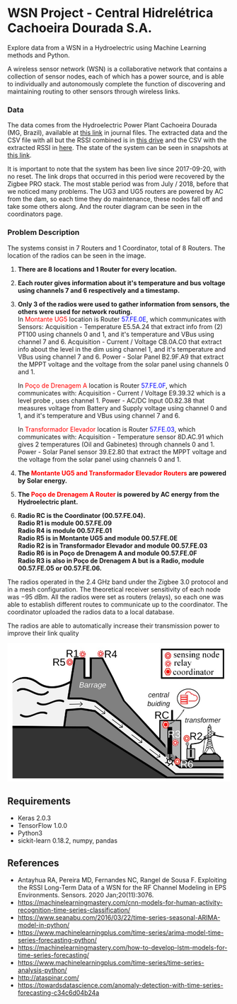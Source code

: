# WSN **Project** - Central Hidrelétrica Cachoeira Dourada S.A.
Explore data from a WSN in a Hydroelectric using Machine Learning methods and Python.

A wireless sensor network (WSN) is a collaborative network that contains a collection of sensor nodes, each of which has a power source, and is able to individually and autonomously complete the function of discovering and maintaining routing to other sensors through wireless links.

### Data

The data comes from the Hydroelectric Power Plant Cachoeira Dourada (MG, Brazil), available at [this link][Journals] in journal files. The extracted data and the CSV file with all but the RSSI combined is in [this drive][Features] and the CSV with the extracted RSSI in [here][RSSI]. The state of the system can be seen in snapshots at [this link][Snapshots]. 

It is important to note that the system has been live since 2017-09-20, with no reset. The link drops that occurred in this period were recovered by the Zigbee PRO stack. The most stable period was from July / 2018, before that we noticed many problems. The UG3 and UG5 routers are powered by AC from the dam, so each time they do maintenance, these nodes fall off and take some others along. And the router diagram can be seen in the coordinators page.

### Problem Description

The systems consist in 7 Routers and 1 Coordinator, total of 8 Routers. The location of the radios can be seen in the image. 

1. **There are 8 locations and 1 Router for every location.**
2. **Each router gives information about it's temperature and bus voltage using channels 7 and 6 respectively and a timestamp.**
3. **Only 3 of the radios were used to gather information from sensors, the others were used for network routing.<br>**
    In <span style="color:red">Montante UG5</span> location is Router <span style="color:blue">57.FE.0E</span>, which communicates with Sensors: 
        Acquisition - Temperature E5.5A.24  that extract info from (2) PT100 using channels 0 and 1, and it's temperature and VBus using channel 7 and 6. 
        Acquisition - Current / Voltage CB.0A.C0 that extract info about the level in the dim using channel 1, and it's temperature and VBus using channel 7 and 6.
        Power - Solar Panel B2.9F.A9 that extract the MPPT voltage and the voltage from the solar panel using channels 0 and 1.
    
    In <span style="color:red">Poço de Drenagem A</span> location is Router <span style="color:blue">57.FE.0F</span>, which communicates with: 
        Acquisition - Current / Voltage E9.39.32  which is a level probe , uses channel 1.
        Power - AC/DC Input 0D.82.38 that measures voltage from Battery and Supply voltage using channel 0 and 1, and it's temperature and VBus using channel 7 and 6.
    
    In <span style="color:red">Transformador Elevador</span> location is Router <span style="color:blue">57.FE.03</span>, which communicates with: 
        Acquisition - Temperature sensor 8D.AC.91  which gives 2 temperatures (Oil and Gabinetes) through channels 0 and 1.
        Power - Solar Panel sensor 39.E2.80 that extract the MPPT voltage and the voltage from the solar panel using channels 0 and 1.
    
4. **The <span style="color:red">Montante UG5 and Transformador Elevador Routers</span> are powered by Solar energy.**

5. **The <span style="color:red">Poço de Drenagem A Router</span> is powered by AC energy from the Hydroelectric plant.**

6. **Radio RC is the Coordinator (00.57.FE.04). <br>
   Radio R1 is module 00.57.FE.09 <br>
   Radio R4 is module 00.57.FE.01 <br>
   Radio R5 is in Montante UG5 and module 00.57.FE.0E <br>
   Radio R2 is in Transformador Elevador and module 00.57.FE.03 <br>
   Radio R6 is in Poço de Drenagem A and module 00.57.FE.0F <br>
   Radio R3 is also in Poço de Drenagem A but is a Radio, module 00.57.FE.05 or 00.57.FE.06.**

The radios operated in the 2.4 GHz band under the Zigbee 3.0 protocol and in a mesh configuration. The theoretical receiver sensitivity of each node was −95 dBm. All the radios were set as
routers (relays), so each one was able to establish different routes to communicate up to the coordinator. The coordinator uploaded the radios data to a local database. 

The radios are able to automatically increase their transmission power to improve their link quality

<img src="images\\Router_Location.jpg" style="width:800px;heigth:600px"/> 



## Requirements

- Keras 2.0.3
- TensorFlow 1.0.0
- Python3
- sickit-learn 0.18.2, numpy, pandas

## References

- Antayhua RA, Pereira MD, Fernandes NC, Rangel de Sousa F. Exploiting the RSSI Long-Term Data of a WSN for the RF Channel Modeling in EPS Environments. Sensors. 2020 Jan;20(11):3076.
- https://machinelearningmastery.com/cnn-models-for-human-activity-recognition-time-series-classification/
- https://www.seanabu.com/2016/03/22/time-series-seasonal-ARIMA-model-in-python/
- https://www.machinelearningplus.com/time-series/arima-model-time-series-forecasting-python/
- https://machinelearningmastery.com/how-to-develop-lstm-models-for-time-series-forecasting/
- https://www.machinelearningplus.com/time-series/time-series-analysis-python/
- http://ataspinar.com/
- https://towardsdatascience.com/anomaly-detection-with-time-series-forecasting-c34c6d04b24a

[Journals]: http://cloud.traceback.com.br/wsn/wsn_001/journal_ufsc.html
[Features]: https://drive.google.com/file/d/1FrHvWn6LV07Cr1v8F4M5h3x2uOiuNQNC/view?usp=sharing
[RSSI]: https://drive.google.com/file/d/1CJ2gMGHWHt7aM0wH0L7lAgxefcpQZTRV/view?usp=sharing
[Snapshots]: http://cloud.traceback.com.br/wsn/dashlist_cdsa.html
